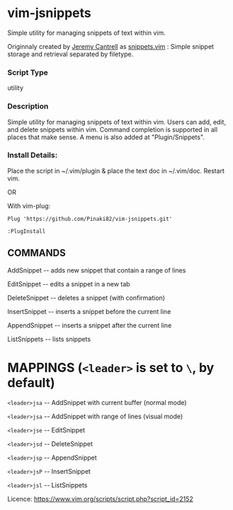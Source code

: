 # vim-jsnippets
Simple utility for managing snippets of text within vim.


Originnaly created by [Jeremy Cantrell](https://www.vim.org/account/profile.php?user_id=11888) as [snippets.vim](https://www.vim.org/scripts/script.php?script_id=2152) : Simple snippet storage and retrieval separated by filetype.

### Script Type

utility
 
### Description

Simple utility for managing snippets of text within vim. Users can add, edit, and delete snippets within vim. Command completion is supported in all places that make sense. A menu is also added at "Plugin/Snippets".


### Install Details:

Place the script in ~/.vim/plugin & place the text doc in ~/.vim/doc. Restart vim.

OR

With vim-plug:

`Plug 'https://github.com/Pinaki82/vim-jsnippets.git'`

`:PlugInstall`

## COMMANDS

AddSnippet -- adds new snippet that contain a range of lines

EditSnippet -- edits a snippet in a new tab

DeleteSnippet -- deletes a snippet (with confirmation)

InsertSnippet -- inserts a snippet before the current line

AppendSnippet -- inserts a snippet after the current line

ListSnippets -- lists snippets

# MAPPINGS (`<leader>` is set to `\`, by default)

`<leader>jsa` -- AddSnippet with current buffer (normal mode)

`<leader>jsa` -- AddSnippet with range of lines (visual mode)

`<leader>jse` -- EditSnippet

`<leader>jsd` -- DeleteSnippet

`<leader>jsp` -- AppendSnippet

`<leader>jsP` -- InsertSnippet

`<leader>jsl` -- ListSnippets

Licence: https://www.vim.org/scripts/script.php?script_id=2152
